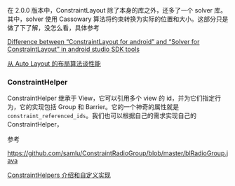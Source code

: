 在 2.0.0 版本中，ConstraintLayout 除了本身的库之外，还多了一个 solver 库。其中，solver 使用 Cassowary  算法将约束转换为实际的位置和大小。这部分只是做了下了解，没怎么看，具体参考

[Difference between “ConstraintLayout for android” and “Solver for ConstraintLayout” in android studio SDK tools](https://stackoverflow.com/questions/43366746/difference-between-constraintlayout-for-android-and-solver-for-constraintlayo)

[从 Auto Layout 的布局算法谈性能](https://draveness.me/layout-performance)



###  ConstraintHelper 

ConstraintHelper 继承于 View，它可以引用多个 view 的 id，并为它们指定行为，它的实现包括 Group 和 Barrier。它的一个神奇的属性就是 `constraint_referenced_ids`。我们也可以根据自己的需求实现自己的 ConstraintHelper，

参考

https://github.com/samlu/ConstraintRadioGroup/blob/master/blRadioGroup.java

[ConstraintHelpers 介绍和自定义实现](https://www.polidea.com/blog/android-constraintlayout-the-guide-to-constrainthelpers/)